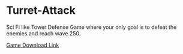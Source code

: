 # Turret-Attack
Sci Fi like Tower Defense Game where your only goal is to defeat the enemies and reach wave 250.


[Game Download Link](https://akshar727.itch.io/Turret_Attack)

